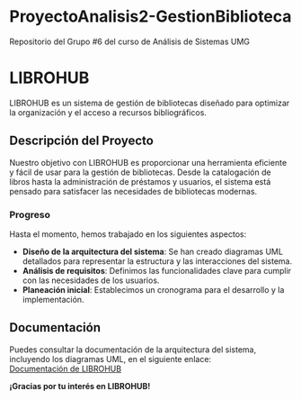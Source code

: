 # ProyectoAnalisis2-GestionBiblioteca
Repositorio del Grupo #6 del curso de Análisis de Sistemas UMG

# LIBROHUB  

LIBROHUB es un sistema de gestión de bibliotecas diseñado para optimizar la organización y el acceso a recursos bibliográficos. 

## Descripción del Proyecto  

Nuestro objetivo con LIBROHUB es proporcionar una herramienta eficiente y fácil de usar para la gestión de bibliotecas. Desde la catalogación de libros hasta la administración de préstamos y usuarios, el sistema está pensado para satisfacer las necesidades de bibliotecas modernas.  

### Progreso 

Hasta el momento, hemos trabajado en los siguientes aspectos:  
- **Diseño de la arquitectura del sistema**: Se han creado diagramas UML detallados para representar la estructura y las interacciones del sistema.  
- **Análisis de requisitos**: Definimos las funcionalidades clave para cumplir con las necesidades de los usuarios.  
- **Planeación inicial**: Establecimos un cronograma para el desarrollo y la implementación.  

## Documentación  

Puedes consultar la documentación de la arquitectura del sistema, incluyendo los diagramas UML, en el siguiente enlace:  
[Documentación de LIBROHUB](https://drive.google.com/file/d/1-111lPH2Qub-3nikgEL0M4fkG8i0K1_L/view?usp=sharing)  


**¡Gracias por tu interés en LIBROHUB!**  
